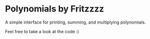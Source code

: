 # Polynomials by Fritzzzz

A simple interface for printing, summing, and multiplying polynomials.

Feel free to take a look at the code :)


  
  
